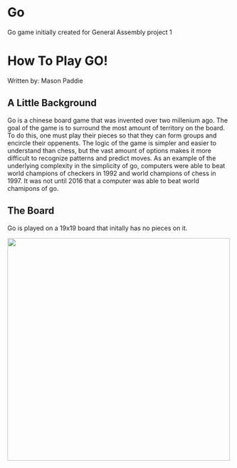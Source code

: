# Go
Go game initially created for General Assembly project 1

# How To Play GO!
Written by: Mason Paddie

## A Little Background
Go is a chinese board game that was invented over two millenium ago. The goal of the game is to surround the most amount of territory on the board. To do this, one must play their pieces so that they can form groups and encircle their oppenents. The logic of the game is simpler and easier to understand than chess, but the vast amount of options makes it more difficult to recognize patterns and predict moves. As an example of the underlying complexity in the simplicity of go, computers were able to beat world champions of checkers in 1992 and world champions of chess in 1997. It was not until 2016 that a computer was able to beat world chamipons of go. 

## The Board
Go is played on a 19x19 board that initally has no pieces on it. 

<!-- ![Go Board](https://user-images.githubusercontent.com/92054622/180579654-74ede43b-5f70-4dc8-8af5-bd452c47eb91.png) -->
<img align="center" width="500" height="500" src="http://[www.fillmurray.com/100/100](https://user-images.githubusercontent.com/92054622/180579654-74ede43b-5f70-4dc8-8af5-bd452c47eb91.png)">
